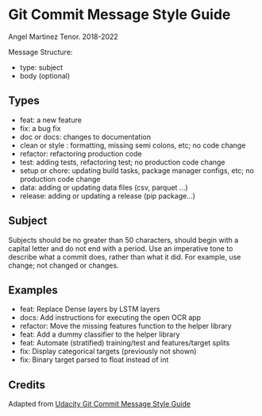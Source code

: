 # Git Commit Message Style Guide
Angel Martinez Tenor. 2018-2022

Message Structure:
- type: subject
- body (optional)

## Types

- feat: a new feature
- fix: a bug fix
- doc or docs: changes to documentation
- clean or style : formatting, missing semi colons, etc; no code change
- refactor: refactoring production code
- test: adding tests, refactoring test; no production code change
- setup or chore: updating build tasks, package manager configs, etc; no production code change
- data: adding or updating data files (csv, parquet ...)
- release: adding or updating a release (pip package...)


## Subject
Subjects should be no greater than 50 characters, should begin with a capital letter and do not end with a period. Use an imperative tone to describe what a commit does, rather than what it did. For example, use change; not changed or changes.

## Examples
- feat: Replace Dense layers by LSTM layers
- docs: Add instructions for executing the open OCR app
- refactor: Move the missing features function to the helper library
- feat: Add a dummy classifier to the helper library
- feat: Automate (stratified) training/test and features/target splits
- fix: Display categorical targets (previously not shown)
- fix: Binary target parsed to float instead of int

## Credits
Adapted from [Udacity Git Commit Message Style Guide](https://udacity.github.io/git-styleguide/)
